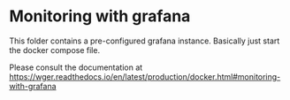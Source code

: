 # Monitoring with grafana

This folder contains a pre-configured grafana instance. Basically just
start the docker compose file.

Please consult the documentation at https://wger.readthedocs.io/en/latest/production/docker.html#monitoring-with-grafana
